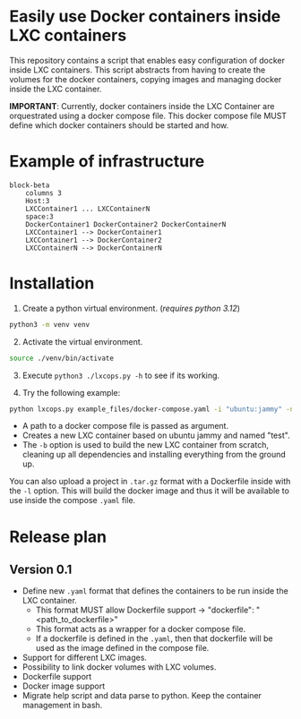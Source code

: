 # Easily use Docker containers inside LXC containers

This repository contains a script that enables easy configuration of docker inside LXC containers. This script abstracts from having to create the volumes for the docker containers, copying images and managing docker inside the LXC container.

**IMPORTANT**: Currently, docker containers inside the LXC Container are orquestrated using a docker compose file. This docker compose file MUST define which docker containers should be started and how. 

# Example of infrastructure

```mermaid
block-beta
    columns 3
    Host:3
    LXCContainer1 ... LXCContainerN
    space:3
    DockerContainer1 DockerContainer2 DockerContainerN
    LXCContainer1 --> DockerContainer1
    LXCContainer1 --> DockerContainer2
    LXCContainerN --> DockerContainerN
```
# Installation

1. Create a python virtual environment. (_requires python 3.12_)
```bash
python3 -m venv venv
```

2. Activate the virtual environment.
```bash
source ./venv/bin/activate
```

3. Execute `python3 ./lxcops.py -h` to see if its working.

4. Try the following example:
```bash
python lxcops.py example_files/docker-compose.yaml -i "ubuntu:jammy" -n "test" -b
```
- A path to a docker compose file is passed as argument. 
- Creates a new LXC container based on ubuntu jammy and named "test".
- The `-b` option is used to build the new LXC container from scratch, cleaning up all dependencies and installing everything from the ground up.

You can also upload a project in `.tar.gz` format with a Dockerfile inside with the `-l` option. This will build the docker image and thus it will be available to use inside the compose `.yaml` file.

# Release plan

## Version 0.1
- Define new `.yaml` format that defines the containers to be run inside the LXC container.
  - This format MUST allow Dockerfile support -> "dockerfile": "<path_to_dockerfile>"
  - This format acts as a wrapper for a docker compose file. 
  - If a dockerfile is defined in the `.yaml`, then that dockerfile will be used as the image defined in the compose file.
- Support for different LXC images.
- Possibility to link docker volumes with LXC volumes.
- Dockerfile support
- Docker image support
- Migrate help script and data parse to python. Keep the container management in bash.
